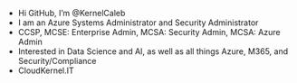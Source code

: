 - Hi GitHub, I’m @KernelCaleb
- I am an Azure Systems Administrator and Security Administrator
- CCSP, MCSE: Enterprise Admin, MCSA: Security Admin, MCSA: Azure Admin
- Interested in Data Science and AI, as well as all things Azure, M365, and Security/Compliance
- CloudKernel.IT

